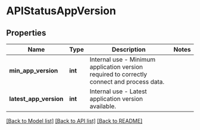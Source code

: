 # APIStatusAppVersion

## Properties
Name | Type | Description | Notes
------------ | ------------- | ------------- | -------------
**min_app_version** | **int** | Internal use - Minimum application version required to correctly connect and process data. | 
**latest_app_version** | **int** | Internal use - Latest application version available. | 

[[Back to Model list]](../README.md#documentation-for-models) [[Back to API list]](../README.md#documentation-for-api-endpoints) [[Back to README]](../README.md)



